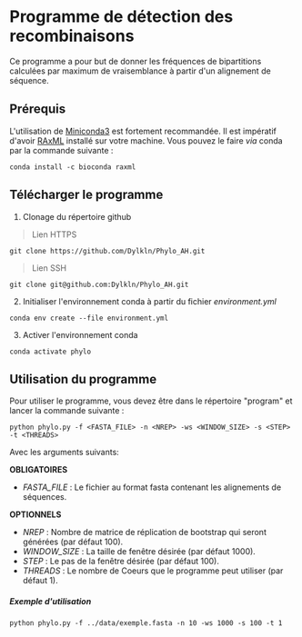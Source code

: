 # Programme de détection des recombinaisons

Ce programme a pour but de donner les fréquences de bipartitions calculées par maximum de vraisemblance à partir d'un alignement de séquence.

## Prérequis

L'utilisation de [Miniconda3](https://docs.conda.io/en/latest/miniconda.html) est fortement recommandée.
Il est impératif d'avoir [RAxML](https://cme.h-its.org/exelixis/web/software/raxml/) installé sur votre machine. Vous pouvez le faire *via* conda par la commande suivante : 
```
conda install -c bioconda raxml
```

## Télécharger le programme

1. Clonage du répertoire github

> Lien HTTPS

```
git clone https://github.com/Dylkln/Phylo_AH.git
```

> Lien SSH

```
git clone git@github.com:Dylkln/Phylo_AH.git
```

2. Initialiser l'environnement conda à partir du fichier *environment.yml*

```
conda env create --file environment.yml
```

3. Activer l'environnement conda

```
conda activate phylo
```

## Utilisation du programme

Pour utiliser le programme, vous devez être dans le répertoire "program" et lancer la commande suivante :

```
python phylo.py -f <FASTA_FILE> -n <NREP> -ws <WINDOW_SIZE> -s <STEP> -t <THREADS>
```

Avec les arguments suivants:

**OBLIGATOIRES**
- *FASTA_FILE* : Le fichier au format fasta contenant les alignements de séquences.

**OPTIONNELS**
- *NREP* : Nombre de matrice de réplication de bootstrap qui seront générées (par défaut 100). 
- *WINDOW_SIZE* : La taille de fenêtre désirée (par défaut 1000). 
- *STEP* :  Le pas de la fenêtre désirée (par défaut 100).
- *THREADS* : Le nombre de Coeurs que le programme peut utiliser (par défaut 1).

##### Exemple d'utilisation

```
python phylo.py -f ../data/exemple.fasta -n 10 -ws 1000 -s 100 -t 1
```
